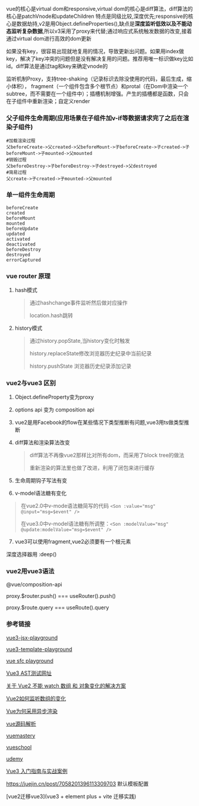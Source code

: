 



vue的核心是virtual dom和responsive,virtual dom的核心是diff算法，diff算法的核心是patchVnode和updateChildren  特点是同级比较,深度优先;responsive的核心是数据劫持,v2是用Object.defineProperties(),缺点是**深度监听低效以及不能动态监听复杂数据**,所以v3采用了proxy来代替;通过响应式系统触发数据的改变,接着通过virtual dom进行高效的dom更新



如果没有key，很容易出现就地复用的情况，导致更新出问题。如果用index做key，解决了key冲突的问题但是没有解决复用的问题。推荐用唯一标识做key比如id。diff算法是通过tag和key来确定vnode的





监听机制Proxy，支持tree-shaking（记录标识去除没使用的代码，最后生成，缩小体积）， fragment（一个组件包含多个根节点）和protal（在Dom中渲染一个subtree，而不需要在一个组件中）；插槽机制增强。产生的插槽都是函数，只会在子组件中重新渲染；自定义render



### 父子组件生命周期(应用场景在子组件加v-if等数据请求完了之后在渲染子组件)

```shell
#加载渲染过程
父beforeCreate->父created->父beforeMount->子beforeCreate->子created->子beforeMount->子mounted->父mounted
#销毁过程
父beforeDestroy->子beforeDestroy->子destroyed->父destroyed
#简易过程
父create->子created->子mounted->父mounted
```



### 单一组件生命周期

```shell
beforeCreate
created
beforeMount
mounted
beforeUpdate
updated
activated
deactivated
beforeDestroy
destroyed
errorCaptured
```



### vue router 原理

1. hash模式

   > 通过hashchange事件监听然后做对应操作
   >
   > location.hash跳转



2. history模式

   > 通过history.popState,当history变化时触发
   >
   > history.replaceState修改浏览器历史纪录中当前纪录
   >
   > history.pushState 浏览器历史纪录添加记录





### vue2与vue3 区别

1. Object.defineProperty变为proxy

2. options api 变为 composition api

3. vue2是用Facebook的flow在某些情况下类型推断有问题,vue3用ts做类型推断

4. diff算法和渲染算法改变 

   > diff算法不再像vue2那样比对所有dom，而采用了block tree的做法
   >
   > 重新渲染的算法里也做了改进，利用了闭包来进行缓存



5. 生命周期钩子写法有变

6. v-model语法糖有变化

> 在vue2.0中v-mode语法糖简写的代码 `<Son :value="msg" @input="msg=$event" />`
>
> 在vue3.0中v-model语法糖有所调整：`<Son :modelValue="msg" @update:modelValue="msg=$event" />`

7. vue3可以使用fragment,vue2必须要有一个根元素



深度选择器用   :deep()



### vue2用vue3语法

@vue/composition-api





proxy.$router.push() === useRouter().push()

proxy.$route.query === useRoute().query



### 参考链接

[vue3-jsx-playground](https://vue-jsx-explorer.netlify.app/#const%20App%20%3D%20()%20%3D%3E%20%3Cdiv%3EHello%20World%3C%2Fdiv%3E)

[vue3-template-playground](https://template-explorer.vuejs.org/#eyJzcmMiOiI8ZGl2PkhlbGxvIFdvcmxkPC9kaXY+Iiwib3B0aW9ucyI6e319)

[vue sfc playground](https://sfc.vuejs.org/#eNo9j71uwzAMhF+F5eIWqCV0NZQA3foGXbikjpw40B9EOR0EvXspp8imu9N9OFb8TEndN4sTGp7zmgqwLVs6Ulh9irlAhWwXaLDk6GGQrwMFCnMMXMDzBQ49fx2+rHMRvmN255fhjYLRD5yARBTrkzsVKwrAXD+Ote7l1owWtbtrSFuB++jj2boDoeSEEhn9bOM7PlaN/pTUjWOQ3bW36T9gwgl2p3uytmvCaymJJ615mfu1N1YxX7S8VN5CWb1Vlv34k+Mv2yxgwo5oFBq2P3/sZE8=)

[Vue3 AST测试网址 ](https://vue-next-template-explorer.netlify.app/#eyJzcmMiOiI8ZGl2PkhlbGxvIFdvcmxkPC9kaXY+Iiwib3B0aW9ucyI6e319)

[关于 Vue2 不能 watch 数组 和 对象变化的解决方案](https://ainyi.com/51)

[Vue2如何监听数组的变化](https://juejin.cn/post/6918652111542714381)

[Vue为何采用异步渲染](https://cloud.tencent.com/developer/article/1793444)

[vue源码解析](https://vue3js.cn/)

[vuemastery](https://www.vuemastery.com/)

[vueschool](https://vueschool.io/)

[udemy](https://www.udemy.com/)

[Vue3 入门指南与实战案例](https://vue3.chengpeiquan.com/)







https://juejin.cn/post/7058201396113309703    默认模板配置



[vue2迁移vue3](vue3 + element plus + vite 迁移实践)
